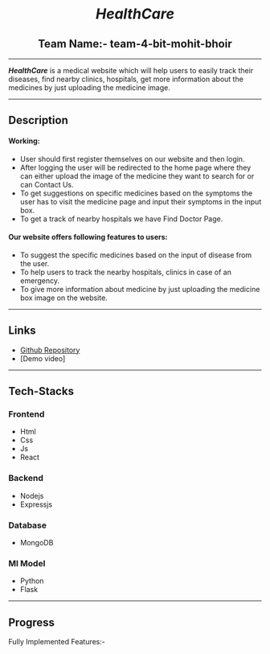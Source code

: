 # <center> _**HealthCare**_ </center>
## <center>Team Name:- team-4-bit-mohit-bhoir</center>
---
 _**HealthCare**_ is a medical website which will help users to easily track their diseases, find nearby clinics, hospitals, get more information about the medicines by just uploading the medicine image.

-----
## **Description**

#### Working:
* User should first register themselves on our website and then login.
* After logging the user will be redirected to the home page where they can either upload the image of the medicine they want to search for or can Contact Us.
* To get suggestions on specific medicines based on the symptoms the user has to visit the medicine page and input their symptoms in the input box.
* To get a track of nearby hospitals we have Find Doctor Page.

#### Our website offers following features to users:
* To suggest the specific medicines based on the input of disease from the user.
* To help users to track the nearby hospitals, clinics in case of an emergency.
* To give more information about medicine by just uploading the medicine box image on the website.
---

## **Links**
* [Github Repository](https://github.com/MohitBhoir/Team-4-bit-Mohit-)
* [Demo video]

---

## **Tech-Stacks**
### Frontend
* Html
* Css
* Js
* React

### Backend
* Nodejs
* Expressjs

### Database
* MongoDB

### Ml Model
* Python
* Flask
---

## **Progress**
Fully Implemented Features:-


